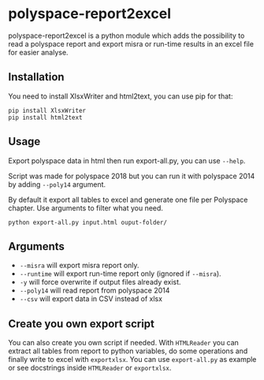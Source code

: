 # polyspace-report2excel

polyspace-report2excel is a python module which adds the possibility 
to read a polyspace report and export misra or run-time results in 
an excel file for easier analyse.

## Installation
You need to install XlsxWriter and html2text, you can use pip for that:

```
pip install XlsxWriter
pip install html2text
```

## Usage
Export polyspace data in html then run export-all.py, you can use `--help`. 

Script was made for polyspace 2018 but you can run it with polyspace 2014 
by adding `--poly14` argument.

By default it export all tables to excel and generate one file per Polyspace chapter.
Use arguments to filter what you need.

``` 
python export-all.py input.html ouput-folder/
```
## Arguments
- `--misra` will export misra report only.
- `--runtime` will export run-time report only (ignored if `--misra`).
- `-y` will force overwrite if output files already exist.
- `--poly14` will read report from polyspace 2014
- `--csv` will export data in CSV instead of xlsx

## Create you own export script
You can also create you own script if needed. With `HTMLReader` you can 
extract all tables from report to python variables, do some operations 
and finally write to excel with `exportxlsx`. You can use `export-all.py`
as example or see docstrings inside `HTMLReader` or `exportxlsx`.
